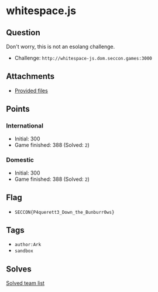 # whitespace.js
## Question
Don't worry, this is not an esolang challenge.

- Challenge: `http://whitespace-js.dom.seccon.games:3000`

## Attachments
- [Provided files](files/)

## Points
### International
- Initial: 300
- Game finished: 388 (Solved: `2`)

### Domestic
- Initial: 300
- Game finished: 388 (Solved: `2`)

## Flag
- `SECCON{P4querett3_Down_the_Bunburr0ws}`

## Tags
- `author:Ark`
- `sandbox`

## Solves
[Solved team list](./solves.md)